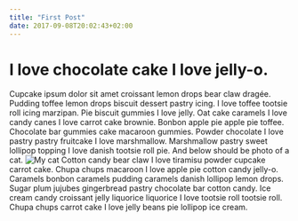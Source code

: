 ```yaml
---
title: "First Post"
date: 2017-09-08T20:02:43+02:00
---
```


# I love chocolate cake I love jelly-o.

Cupcake ipsum dolor sit amet croissant lemon drops bear claw dragée. Pudding toffee lemon drops biscuit dessert pastry icing. I love toffee tootsie roll icing marzipan.
Pie biscuit gummies I love jelly. Oat cake caramels I love candy canes I love carrot cake brownie. Bonbon apple pie apple pie toffee.
Chocolate bar gummies cake macaroon gummies. Powder chocolate I love pastry pastry fruitcake I love marshmallow. Marshmallow pastry sweet lollipop topping I love danish tootsie roll pie. 
And below should be photo of a cat.
![My cat](/img/cat.png)
Cotton candy bear claw I love tiramisu powder cupcake carrot cake. Chupa chups macaroon I love apple pie cotton candy jelly-o. Caramels bonbon caramels pudding caramels danish lollipop lemon drops.
Sugar plum jujubes gingerbread pastry chocolate bar cotton candy. Ice cream candy croissant jelly liquorice liquorice I love tootsie roll tootsie roll. Chupa chups carrot cake I love jelly beans pie lollipop ice cream.
